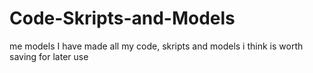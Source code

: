 # Code-Skripts-and-Models
me models I have made
all my code, skripts and models i think is worth saving for later use
